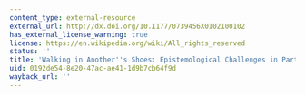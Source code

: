 ```yaml
---
content_type: external-resource
external_url: http://dx.doi.org/10.1177/0739456X0102100102
has_external_license_warning: true
license: https://en.wikipedia.org/wiki/All_rights_reserved
status: ''
title: 'Walking in Another''s Shoes: Epistemological Challenges in Participatory Planning'
uid: 0192de54-8e20-47ac-ae41-1d9b7cb64f9d
wayback_url: ''
---
```

